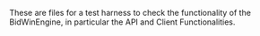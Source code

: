 These are files for a test harness to check the functionality of the BidWinEngine, in particular the API and Client Functionalities. 

